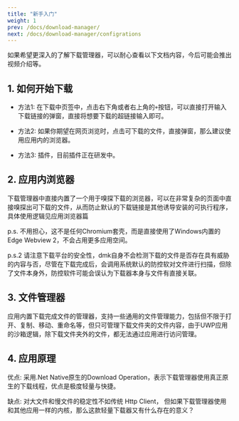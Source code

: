 ```yaml
---
title: "新手入门"
weight: 1
prev: /docs/download-manager/
next: /docs/download-manager/configrations
---
```


如果希望更深入的了解下载管理器，可以耐心查看以下文档内容，今后可能会推出视频介绍等。

<!--more-->

## 1. 如何开始下载

- 方法1: 在下载中页签中，点击右下角或者右上角的`+`按钮，可以直接打开输入下载链接的弹窗，直接将想要下载的超链接输入即可。

- 方法2: 如果你期望在网页浏览时，点击可下载的文件，直接弹窗，那么建议使用应用内的浏览器。

- 方法3: 插件，目前插件正在研发中。

## 2. 应用内浏览器

下载管理器中直接内置了一个用于嗅探下载的浏览器，可以在非常复杂的页面中直接嗅探出可下载的文件，从而防止默认的下载链接是其他诱导安装的可执行程序，具体使用逻辑见应用浏览器篇

p.s. 不用担心，这不是任何Chromium套壳，而是直接使用了Windows内置的Edge Webview 2，不会占用更多应用空间。

p.s.2 请注意下载平台的安全性，dmk自身不会检测下载的文件是否存在具有威胁的内容与否，尽管在下载完成后，会调用系统默认的防控软对文件进行扫描，但除了文件本身外，防控软件可能会误认为下载器本身与文件有直接关联。

## 3. 文件管理器

应用内置下载完成文件的管理器，支持一些通用的文件管理能力，包括但不限于打开、复制、移动、重命名等，但只可管理下载文件夹的文件内容，由于UWP应用的沙箱逻辑，除下载文件夹外的文件，都无法通过应用进行访问管理。

## 4. 应用原理

优点: 采用.Net Native原生的Download Operation，表示下载管理器使用真正原生的下载线程，优点是极度轻量与快捷。

缺点: 对大文件和慢文件的稳定性不如传统 Http Client， 但如果下载管理器使用和其他应用一样的内核，那么这款轻量下载器又有什么存在的意义？